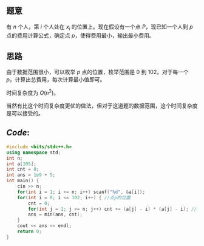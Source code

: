 ## 题意

有 $n$ 个人，第 $i$ 个人处在 $x_i$ 的位置上。现在假设有一个点  $P$，现已知一个人到 $p$ 点的费用计算公式，确定点 $p$，使得费用最小，输出最小费用。

## 思路

由于数据范围很小，可以枚举 $p$ 点的位置，枚举范围是 $0$ 到 $102$。对于每一个 $p$，计算出总费用，每次计算最小值即可。

时间复杂度为 $O(n^2)$。

当然有比这个时间复杂度更优的做法，但对于这道题的数据范围，这个时间复杂度是可以接受的。


## $Code:$

```cpp
#include <bits/stdc++.h>
using namespace std;
int n;
int a[105];
int cnt = 0;
int ans = 1e9 + 5;
int main() {
	cin >> n;
	for(int i = 1; i <= n; i++) scanf("%d", &a[i]);
	for(int i = 0; i <= 102; i++) { //点p的位置 
		cnt = 0; 
		for(int j = 1; j <= n; j++) cnt += (a[j] - i) * (a[j] - i); //计算距离和 
		ans = min(ans, cnt);
	}
	cout << ans << endl;
	return 0;
}
```